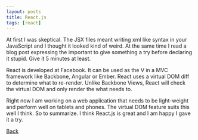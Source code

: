 ```yaml
---
layout: posts
title: React.js
tags: [react]
---
```


At first I was skeptical. The JSX files meant writing xml like syntax in your JavaScript and I thought it looked kind of weird. At the same time I read a blog post expressing the important to give something a try before declaring it stupid. Give it 5 minutes at least.

React is developed at Facebook. It can be used as the V in a MVC framework like Backbone, Angular or Ember. React uses a virtual DOM diff to determine what to re-render. Unlike Backbone Views, React will check the virtual DOM and only render the what needs to.

Right now I am working on a web application that needs to be light-weight and perform well on tablets and phones. The virtual DOM feature suits this well I think. So to summarize. I think React.js is great and I am happy I gave it a try. 

<a href="/">Back</a>

